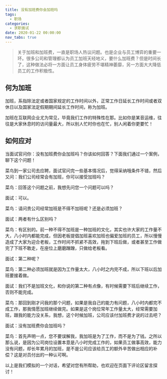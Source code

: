 ```yaml
---
title: 没有加班费你会加班吗
tags:
  - 职场
categories:
  - 求职面试
date: 2020-01-22 00:00:00
nav_tabs: true
---
```


> 关于加班和加班费，一直是职场人热议问题。也是企业与员工博弈的重要一环。很多公司和管理都认为员工加班天经地义，要什么加班费？但是时间长了，这种做法必将一方面让员工身体疲劳不堪精神萎靡，另一方面大大降低员工的工作积极性。

<!-- more -->

## 何为加班

加班，系指除法定或者国家规定的工作时间以外，正常工作日延长工作时间或者双休日以及国家法定假期期间延长工作时间，称为加班。

加班在互联网企业尤为常见，毕竟我们工作的特殊性在那。比如你是某音运维，往往是大家休息时的访问量最大，所以别人忙时你也在忙，别人闲着你更要忙！

## 如何应对

当面试官问你：没有加班费你会加班吗？你该如何回答？下面我们通过一个案例，聊下这个问题！

菜鸟到一家公司去应聘，面试官问完一些基本情况后，觉得采纳哦条件不错，然后又问：我们公司经常会有加班，你可以接受加班吗？

菜鸟：回答这个问题之前，我想先问您一个问题可以吗？

面试：可以。

菜鸟：请问贵公司经常加班是不得不加班呢？还是必须加班？

面试：两者有什么区别吗？

菜鸟：有区别的。前一种不得不加班是一种加班的文化，其实也许大家的工作量不大，八小时内都能完成，但因老板提倡加班喜欢加班也偏爱加班的员工，所以慢慢造成了大家为迎合老板，工作时间不抓紧不高效，拖到下班后做，或者甚至工作做完了下班不敢走，在座位上磨磨蹭蹭，只做给老板看。

面试：第二种呢？

菜鸟：第二种必须加班就是因为工作量太大，八小时之内完不成，所以下班以后加班要接着做。

面试：我们不是加班文化，和你说的第二种有点像，有时候需要下班后继续工作，否则不能完成。

菜鸟：那回到刚才问我的那个问题，如果是我自己的能力有问题，八小时内都完不成工作，那我情愿加班继续做完。如果是这个岗位常年工作量太大，经常需要加班，跟我的能力没关系，我想，这个时候加班，公司应该付加班费才说的过去吧？

面试：没有加班费你会加班吗？

菜鸟：首先声明一点，您不要误解我，我加班是为了工作，而不是为了钱。之所以那么说，是因为公司岗位设置本意是八小时完成工作的，如果员工做事高效，能力没有问题，却长年累月的加班，是不是公司应该给员工的额外辛苦做出相应的补偿？这是对员付出的一种认可啊。

以上是我们模拟的一个对话，希望对您有所帮助，也欢迎在页面下评论区留言探讨！